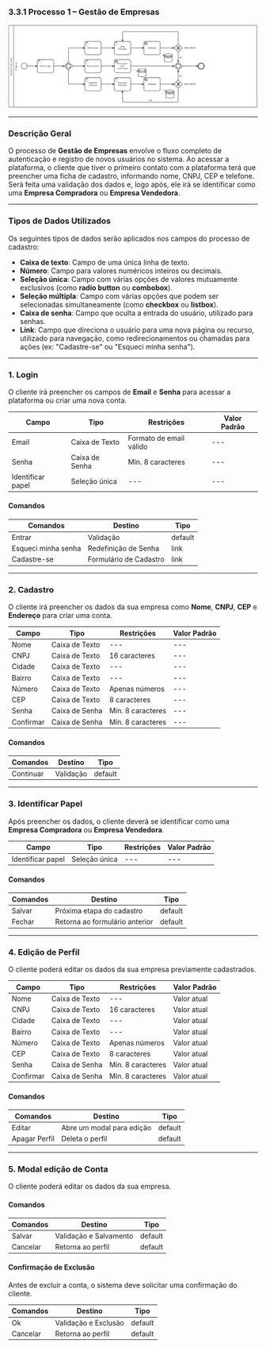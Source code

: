 ### 3.3.1 Processo 1 – Gestão de Empresas

![Exemplo de um Modelo BPMN do PROCESSO 1](images/gestaoDeEmpresas.PNG "Modelo BPMN do Processo 1.")

---

### Descrição Geral

O processo de **Gestão de Empresas** envolve o fluxo completo de autenticação e registro de novos usuários no sistema. Ao acessar a plataforma, o cliente que tiver o primeiro contato com a plataforma terá que preencher uma ficha de cadastro, informando nome, CNPJ, CEP e telefone. Será feita uma validação dos dados e, logo após, ele irá se identificar como uma **Empresa Compradora** ou **Empresa Vendedora**. 

---

### Tipos de Dados Utilizados

Os seguintes tipos de dados serão aplicados nos campos do processo de cadastro:

- **Caixa de texto**: Campo de uma única linha de texto.
- **Número**: Campo para valores numéricos inteiros ou decimais.
- **Seleção única**: Campo com várias opções de valores mutuamente exclusivos (como **radio button** ou **combobox**).
- **Seleção múltipla**: Campo com várias opções que podem ser selecionadas simultaneamente (como **checkbox** ou **listbox**).
- **Caixa de senha**: Campo que oculta a entrada do usuário, utilizado para senhas.
- **Link**: Campo que direciona o usuário para uma nova página ou recurso, utilizado para navegação, como redirecionamentos ou chamadas para ações (ex: "Cadastre-se" ou "Esqueci minha senha").
  
---

### 1. **Login**

O cliente irá preencher os campos de **Email** e **Senha** para acessar a plataforma ou criar uma nova conta.

| **Campo**   | **Tipo**         | **Restrições**            | **Valor Padrão**  |
|-------------|------------------|---------------------------|-------------------|
| Email       | Caixa de Texto    | Formato de email válido    | ---               |
| Senha       | Caixa de Senha    | Mín. 8 caracteres         | ---               |
| Identificar papel   | Seleção única   | ---                       | ---               |

#### Comandos

| **Comandos**         | **Destino**                   | **Tipo**   |
|----------------------|-------------------------------|------------|
| Entrar               | Validação                     | default    |
| Esqueci minha senha  | Redefinição de Senha           | link       |
| Cadastre-se          | Formulário de Cadastro         | link       |

---

### 2. **Cadastro**

O cliente irá preencher os dados da sua empresa como **Nome**, **CNPJ**, **CEP** e **Endereço** para criar uma conta.

| **Campo**   | **Tipo**         | **Restrições**            | **Valor Padrão**  |
|-------------|------------------|---------------------------|-------------------|
| Nome        | Caixa de Texto    | ---                       | ---               |
| CNPJ        | Caixa de Texto    | 16 caracteres             | ---               |
| Cidade      | Caixa de Texto    | ---                       | ---               |
| Bairro      | Caixa de Texto    | ---                       | ---               |
| Número      | Caixa de Texto    | Apenas números            | ---               |
| CEP         | Caixa de Texto    | 8 caracteres              | ---               |
| Senha       | Caixa de Senha    | Mín. 8 caracteres         | ---               |
| Confirmar   | Caixa de Senha    | Mín. 8 caracteres         | ---               |

#### Comandos

| **Comandos**         | **Destino**                   | **Tipo**   |
|----------------------|-------------------------------|------------|
| Continuar            | Validação                     | default    |

---

### 3. **Identificar Papel**

Após preencher os dados, o cliente deverá se identificar como uma **Empresa Compradora** ou **Empresa Vendedora**.

| **Campo**           | **Tipo**        | **Restrições**            | **Valor Padrão**  |
|---------------------|-----------------|---------------------------|-------------------|
| Identificar papel   | Seleção única   | ---                       | ---               |

#### Comandos

| **Comandos**         | **Destino**                   | **Tipo**   |
|----------------------|-------------------------------|------------|
| Salvar            | Próxima etapa do cadastro      | default    |
| Fechar             | Retorna ao formulário anterior | default    |

---

### 4. **Edição de Perfil**

O cliente poderá editar os dados da sua empresa previamente cadastrados.

| **Campo**   | **Tipo**         | **Restrições**            | **Valor Padrão**    |
|-------------|------------------|---------------------------|---------------------|
| Nome        | Caixa de Texto    | ---                       | Valor atual         |
| CNPJ        | Caixa de Texto    | 16 caracteres             | Valor atual         |
| Cidade      | Caixa de Texto    | ---                       | Valor atual         |
| Bairro      | Caixa de Texto    | ---                       | Valor atual         |
| Número      | Caixa de Texto    | Apenas números            | Valor atual         |
| CEP         | Caixa de Texto    | 8 caracteres              | Valor atual         |
| Senha       | Caixa de Senha    | Mín. 8 caracteres         | Valor atual         |
| Confirmar       | Caixa de Senha    | Mín. 8 caracteres         | Valor atual         |

#### Comandos

| **Comandos**         | **Destino**                   | **Tipo**   |
|----------------------|-------------------------------|------------|
| Editar            | Abre um modal para edição      | default    |
| Apagar Perfil             | Deleta o perfil            | default    |

---

### 5. **Modal edição de Conta**

O cliente poderá editar os dados da sua empresa.

#### Comandos

| **Comandos**         | **Destino**                   | **Tipo**   |
|----------------------|-------------------------------|------------|
| Salvar              | Validação e Salvamento           | default    |
| Cancelar             | Retorna ao perfil              | default    |

#### Confirmação de Exclusão

Antes de excluir a conta, o sistema deve solicitar uma confirmação do cliente.

| **Comandos**         | **Destino**                   | **Tipo**   |
|----------------------|-------------------------------|------------|
| Ok  | Validação e Exclusão           | default    |
| Cancelar             | Retorna ao perfil              | default    |

